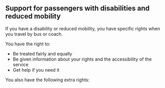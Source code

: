 ##  Support for passengers with disabilities and reduced mobility

If you have a disability or reduced mobility, you have specific rights when
you travel by bus or coach.

You have the right to:

  * Be treated fairly and equally 
  * Be given information about your rights and the accessibility of the service 
  * Get help if you need it 

You also have the following extra rights:
